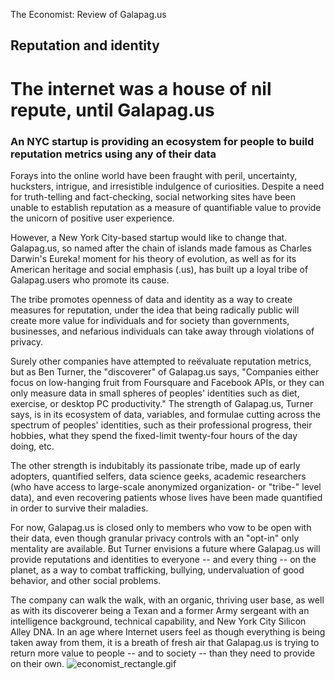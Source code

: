 The Economist: Review of Galapag.us

## Reputation and identity
# The internet was a house of nil repute, until Galapag.us
### An NYC startup is providing an ecosystem for people to build reputation metrics using any of their data

Forays into the online world have been fraught with peril, uncertainty, hucksters, intrigue, and irresistible indulgence of curiosities.  Despite a need for truth-telling and fact-checking, social networking sites have been unable to establish reputation as a measure of quantifiable value to provide the unicorn of positive user experience.

However, a New York City-based startup would like to change that.  Galapag.us, so named after the chain of islands made famous as Charles Darwin's Eureka! moment for his theory of evolution, as well as for its American heritage and social emphasis (.us), has built up a loyal tribe of Galapag.users who promote its cause.

The tribe promotes openness of data and identity as a way to create measures for reputation, under the idea that being radically public will create more value for individuals and for society than governments, businesses, and nefarious individuals can take away through violations of privacy.

Surely other companies have attempted to reëvaluate reputation metrics, but as Ben Turner, the "discoverer" of Galapag.us says, "Companies either focus on low-hanging fruit from Foursquare and Facebook APIs, or they can only measure data in small spheres of peoples' identities such as diet, exercise, or desktop PC productivity."  The strength of Galapag.us, Turner says, is in its ecosystem of data, variables, and formulae cutting across the spectrum of peoples' identities, such as their professional progress, their hobbies, what they spend the fixed-limit twenty-four hours of the day doing, etc.

The other strength is indubitably its passionate tribe, made up of early adopters, quantified selfers, data science geeks, academic researchers (who have access to large-scale anonymized organization- or "tribe-" level data), and even recovering patients whose lives have been made quantified in order to survive their maladies.

For now, Galapag.us is closed only to members who vow to be open with their data, even though granular privacy controls with an "opt-in" only mentality are available.  But Turner envisions a future where Galapag.us will provide reputations and identities to everyone -- and every thing -- on the planet, as a way to combat trafficking, bullying, undervaluation of good behavior, and other social problems.

The company can walk the walk, with an organic, thriving user base, as well as with its discoverer being a Texan and a former Army sergeant with an intelligence background, technical capability, and New York City Silicon Alley DNA.  In an age where Internet users feel as though everything is being taken away from them, it is a breath of fresh air that Galapag.us is trying to return more value to people -- and to society -- than they need to provide on their own.  ![economist_rectangle.gif](http://itp-thesis.s3.amazonaws.com/vt520-1359680720260/economist-rectangle.gif)
